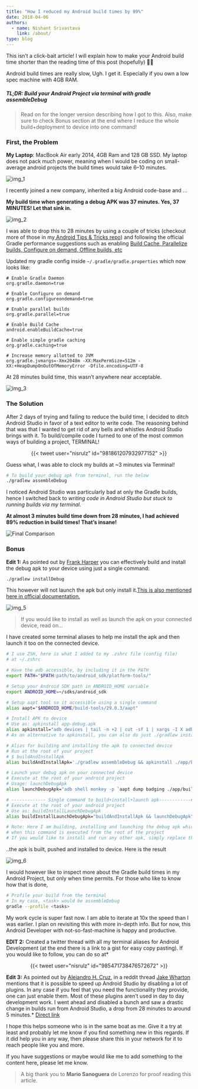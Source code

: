 ```yaml
---
title: "How I reduced my Android build times by 89%"
date: 2018-04-06
authors:
  - name: Nishant Srivastava
    link: /about/
type: blog
---
```


This isn’t a click-bait article! I will explain how to make your Android build time shorter than the reading time of this post (hopefully) 🏃🏻

Android build times are really slow, Ugh. I get it. Especially if you own a low spec machine with 4GB RAM.

##### TL;DR: Build your Android Project via terminal with gradle assembleDebug

> Read on for the longer version describing how I got to this.
> Also, make sure to check Bonus section at the end where I reduce the whole build+deployment to device into one command!

### First, the Problem

**My Laptop**: MacBook Air early 2014, 4GB Ram and 128 GB SSD.
My laptop does not pack much power, meaning when I would be coding on small-average android projects the build times would take 6–10 minutes.

![img_1](img/how-i-reduced-android-build-times/img_1.webp)

I recently joined a new company, inherited a big Android code-base and …

**My build time when generating a debug APK was 37 minutes. Yes, 37 MINUTES! Let that sink in.**

![img_2](img/how-i-reduced-android-build-times/img_2.webp)

I was able to drop this to 28 minutes by using a couple of tricks (checkout more of those in my[ Android Tips & Tricks repo](https://github.com/nisrulz/android-tips-tricks)) and following the official Gradle performance suggestions such as enabling [Build Cache, Parallelize builds, Configure on demand, Offline builds, etc](https://guides.gradle.org/performance/)

Updated my gradle config inside `~/.gradle/gradle.properties` which now looks like:

```text
# Enable Gradle Daemon
org.gradle.daemon=true

# Enable Configure on demand
org.gradle.configureondemand=true

# Enable parallel builds
org.gradle.parallel=true

# Enable Build Cache
android.enableBuildCache=true

# Enable simple gradle caching
org.gradle.caching=true

# Increase memory allotted to JVM
org.gradle.jvmargs=-Xmx2048m -XX:MaxPermSize=512m -XX:+HeapDumpOnOutOfMemoryError -Dfile.encoding=UTF-8
```

At 28 minutes build time, this wasn’t anywhere near acceptable.

![img_3](img/how-i-reduced-android-build-times/img_3.webp)

### The Solution

After 2 days of trying and failing to reduce the build time, I decided to ditch Android Studio in favor of a text editor to write code. The reasoning behind that was that I wanted to get rid of any bells and whistles Android Studio brings with it. To build/compile code I turned to one of the most common ways of building a project, TERMINAL!

<center>{{< tweet user="nisrulz" id="981861207932977152" >}}</center>

Guess what, I was able to clock my builds at ~3 minutes via Terminal!

```bash
# To build your debug apk from terminal, run the below
./gradlew assembleDebug
```

I noticed Android Studio was particularly bad at only the Gradle builds, hence I switched back to _writing code in Android Studio but stuck to running builds via my terminal._

**At almost 3 minutes build time down from 28 minutes, I had achieved 89% reduction in build times! That’s insane!**

![Final Comparison](img/how-i-reduced-android-build-times/img_4.png)

### Bonus

**Edit 1:** As pointed out by [Frank Harper](https://twitter.com/franklinharper) you can effectively build and install the debug apk to your device using just a single command:

```bash
./gradlew installDebug
```

This however will not launch the apk but only install it.[This is also mentioned here in official documentation.](https://developer.android.com/studio/build/building-cmdline.html#DebugMode)

![img_5](img/how-i-reduced-android-build-times/img_5.png)

> If you would like to install as well as launch the apk on your connected device, read on…

I have created some terminal aliases to help me install the apk and then launch it too on the connected device.

```bash
# I use ZSH, here is what I added to my .zshrc file (config file)
# at ~/.zshrc

# Have the adb accessible, by including it in the PATH
export PATH="$PATH:path/to/android_sdk/platform-tools/"

# Setup your Android SDK path in ANDROID_HOME variable
export ANDROID_HOME=~/sdks/android_sdk

# Setup aapt tool so it accessible using a single command
alias aapt="$ANDROID_HOME/build-tools/29.0.3/aapt"

# Install APK to device
# Use as: apkinstall app-debug.apk
alias apkinstall="adb devices | tail -n +2 | cut -sf 1 | xargs -I X adb -s X install -r $1"
# As an alternative to apkinstall, you can also do just ./gradlew installDebug

# Alias for building and installing the apk to connected device
# Run at the root of your project
# $ buildAndInstallApk
alias buildAndInstallApk='./gradlew assembleDebug && apkinstall ./app/build/outputs/apk/debug/app-debug.apk'

# Launch your debug apk on your connected device
# Execute at the root of your android project
# Usage: launchDebugApk
alias launchDebugApk="adb shell monkey -p `aapt dump badging ./app/build/outputs/apk/debug/app-debug.apk | grep -e 'package: name' | cut -d \' -f 2` 1"

# ------------- Single command to build+install+launch apk------------#
# Execute at the root of your android project
# Use as: buildInstallLaunchDebugApk
alias buildInstallLaunchDebugApk="buildAndInstallApk && launchDebugApk"

# Note: Here I am building, installing and launching the debug apk which is usually in the path: `./app/build/outputs/apk/debug/app-debug.apk`
# when this command is executed from the root of the project
# If you would like to install and run any other apk, simply replace the path for debug apk with path of your own apk
```

..the apk is built, pushed and installed to device. Here is the result

![img_6](img/how-i-reduced-android-build-times/img_6.png)

I would however like to inspect more about the Gradle build times in my Android Project, but only when time permits. For those who like to know how that is done,

```bash
# Profile your build from the terminal
# In my case, <task> would be assembleDebug
gradle --profile <tasks>
```

My work cycle is super fast now. I am able to iterate at 10x the speed than I was earlier. I plan on revisiting this with more in-depth info. But for now, this Android Developer with not-so-fast-machine is happy and productive.

**EDIT 2:** Created a twitter thread with all my terminal aliases for Android Development (at the end there is a link to a gist for easy copy pasting). If you would like to follow, you can do so at\*

<center>{{< tweet user="nisrulz" id="985471738476572672" >}}</center>

**Edit 3:** As pointed out by [Alejandro H. Cruz](https://twitter.com/AlejandroHCruz), in a reddit thread [Jake Wharton](https://twitter.com/JakeWharton) mentions that it is possible to speed up Android Studio by disabling a lot of plugins. In any case if you feel that you need the functionality they provide, one can just enable them. Most of these plugins aren’t used in day to day development work. I went ahead and disabled a bunch and saw a drastic change in builds run from Android Studio, a drop from 28 minutes to around 5 minutes.\* [Direct link](https://www.reddit.com/r/androiddev/comments/7sxhig/android_studio_slower_when_using_kotlin/dt88pgn/)

I hope this helps someone who is in the same boat as me. Give it a try at least and probably let me know if you find something new in this regards.
If it did help you in any way, then please share this in your network for it to reach people like you and more.

If you have suggestions or maybe would like me to add something to the content here, please let me know.

> A big thank you to **Mario Sanoguera** de Lorenzo for proof reading this article.
